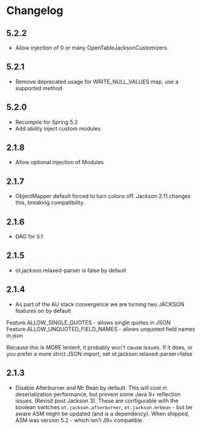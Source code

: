 Changelog
=========

5.2.2
-----
* Allow injection of 0 or many OpenTableJacksonCustomizers


5.2.1
-----
* Remove deprecated usage for WRITE_NULL_VALUES map, use a supported method

5.2.0
-----
* Recompile for Spring 5.2
* Add ability inject custom modules

2.1.8
-----
* Allow optional injection of Modules

2.1.7
-----
* ObjectMapper default forced to turn colons off. Jackson
2.11 changes this, breaking compatibility. 

2.1.6
-----
* DAG for 5.1

2.1.5
-----
* ot.jackson.relaxed-parser is false by default

2.1.4
-----
* As part of the AU stack convergence we are turning two JACKSON features on by default

Feature.ALLOW_SINGLE_QUOTES - allows single quotes in JSON
Feature.ALLOW_UNQUOTED_FIELD_NAMES - allows unquoted field names in json

Because this is MORE lenient, it probably won't cause issues. If it does, or you prefer a more strict JSON
import, set ot.jackson.relaxed-parser=false


2.1.3
-----

* Disable Afterburner and Mr Bean by default. This will cost in deserialization performance, but prevent some
Java 9+ reflection issues. (Revisit post Jackson 3). These are configurable with the boolean switches
`ot.jackson.afterburner`, `ot.jackson.mrbean` - but be aware ASM might be updated (and is a dependency). 
When shipped, ASM was version 5.2 - which isn't J9+ compatible.
